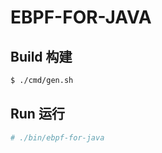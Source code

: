 # EBPF-FOR-JAVA

## Build 构建



```bash
$ ./cmd/gen.sh
```

## Run 运行

```bash
# ./bin/ebpf-for-java
```